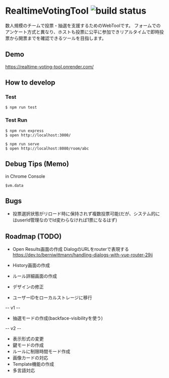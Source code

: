 # RealtimeVotingTool ![build status](https://github.com/ksgwr/RealtimeVotingTool/actions/workflows/main.yml/badge.svg)

数人規模のチームで投票・抽選を支援するためのWebToolです。
フォームでのアンケート方式と異なり、ホストも投票に公平に参加できリアルタイムで即時投票から開票までを確認できるツールを目指します。

## Demo

https://realtime-voting-tool.onrender.com/

## How to develop

### Test

```
$ npm run test
```

### Test Run

```
$ npm run express
$ open http://localhost:3000/
```

```
$ npm run serve
$ open http://localhost:8080/room/abc
```

## Debug Tips (Memo)

in Chrome Console

```
$vm.data
```

## Bugs

* 投票選択状態がリロード時に保持されず複数投票可能(だが、システム的にはuserId管理なのでId変わらなければ1票になるはず)

## Roadmap (TODO)

* Open Results画面の作成
DialogのURLをrouterで表現する
https://dev.to/berniwittmann/handling-dialogs-with-vue-router-29ji

* History画面の作成
* ルール詳細画面の作成
* デザインの修正
* ユーザーIDをローカルストレージに移行

-- v1 --

* 抽選モードの作成(backface-visibilityを使う)

-- v2 --

* 表示形式の変更
* 鍵モードの作成
* ルールに制限時間モード作成
* 画像カードの対応
* Template機能の作成
* 多言語対応